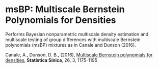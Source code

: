 # msBP: Multiscale Bernstein Polynomials for Densities

Performs Bayesian nonparametric multiscale density estimation and multiscale testing of group differences with multiscale Bernstein polynomials (msBP) mixtures as in Canale and Dunson (2016).

Canale, A., Dunson, D. B., (2016), [Multiscale Bernstein polynomials for densities](http://www3.stat.sinica.edu.tw/statistica/J26N3/J26N314/J26N314.html), __Statistica Sinica__, 26, 3, 1175-1195
